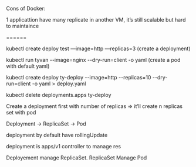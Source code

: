 Cons of Docker:

1 applicattion have many replicate in another VM, it’s still scalable but hard to maintaince

======

kubectl create deploy test —image=http —replicas=3 (create a deployment)

kubectl run tyvan --image=nginx --dry-run=client -o yaml (create a pod with default yaml)

kubectl create deploy ty-deploy --image=http --replicas=10 --dry-run=client -o yaml > deploy.yaml

kubectl delete deployments.apps ty-deploy

Create a deployment first with number of replicas ⇒ it’ll create n replicas set with pod

Deployment  →  ReplicaSet  →  Pod

deployment by default have rollingUpdate 

deployment is apps/v1 controller to manage res 

Deployement manage ReplicaSet. ReplicaSet Manage Pod